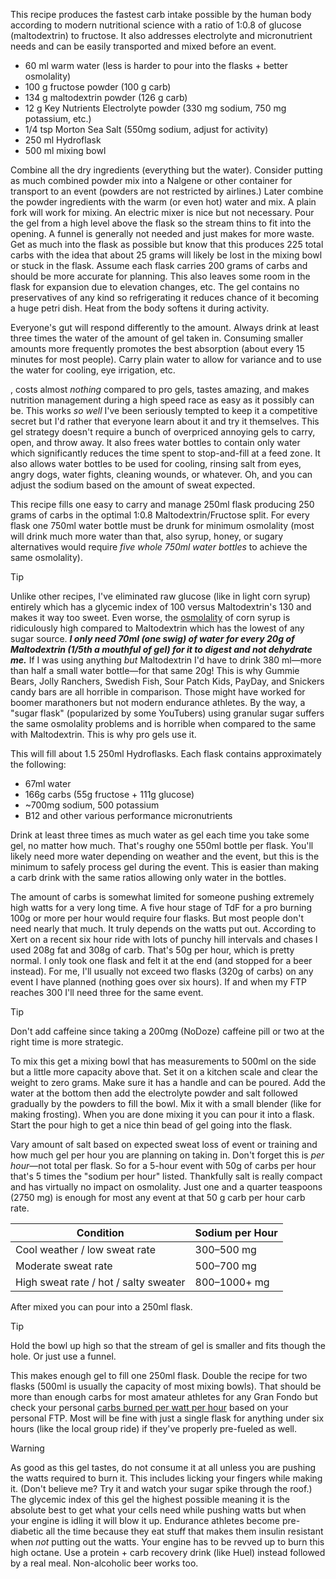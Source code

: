 This recipe produces the fastest carb intake possible by the human body according to modern nutritional science with a ratio of 1:0.8 of glucose (maltodextrin) to fructose. It also addresses electrolyte and micronutrient needs and can be easily transported and mixed before an event.

- 60 ml warm water (less is harder to pour into the flasks + better osmolality)
- 100 g fructose powder (100 g carb)
- 134 g maltodextrin powder (126 g carb)
- 12 g Key Nutrients Electrolyte powder (330 mg sodium, 750 mg potassium, etc.)
- 1/4 tsp Morton Sea Salt (550mg sodium, adjust for activity)
- 250 ml Hydroflask
- 500 ml mixing bowl

Combine all the dry ingredients (everything but the water). Consider putting as much combined powder mix into a Nalgene or other container for transport to an event (powders are not restricted by airlines.) Later combine the powder ingredients with the warm (or even hot) water and mix. A plain fork will work for mixing. An electric mixer is nice but not necessary. Pour the gel from a high level above the flask so the stream thins to fit into the opening. A funnel is generally not needed and just makes for more waste. Get as much into the flask as possible but know that this produces 225 total carbs with the idea that about 25 grams will likely be lost in the mixing bowl or stuck in the flask. Assume each flask carries 200 grams of carbs and should be more accurate for planning. This also leaves some room in the flask for expansion due to elevation changes, etc. The gel contains no preservatives of any kind so refrigerating it reduces chance of it becoming a huge petri dish. Heat from the body softens it during activity.

Everyone's gut will respond differently to the amount. Always drink at least three times the water of the amount of gel taken in. Consuming smaller amounts more frequently promotes the best absorption (about every 15 minutes for most people). Carry plain water to allow for variance and to use the water for cooling, eye irrigation, etc.


, costs almost _nothing_ compared to pro gels, tastes amazing, and makes nutrition management during a high speed race as easy as it possibly can be. This works *so well* I've been seriously tempted to keep it a competitive secret but I'd rather that everyone learn about it and try it themselves. This gel strategy doesn't require a bunch of overpriced annoying gels to carry, open, and throw away. It also frees water bottles to contain only water which significantly reduces the time spent to stop-and-fill at a feed zone. It also allows water bottles to be used for cooling, rinsing salt from eyes, angry dogs, water fights, cleaning wounds, or whatever. Oh, and you can adjust the sodium based on the amount of sweat expected.

This recipe fills one easy to carry and manage 250ml flask producing 250 grams of carbs in the optimal 1:0.8 Maltodextrin/Fructose split. For every flask one 750ml water bottle must be drunk for minimum osmolality (most will drink much more water than that, also syrup, honey, or sugary alternatives would require *five whole 750ml water bottles* to achieve the same osmolality).

>[!TIP]
Unlike other recipes, I've eliminated raw glucose (like in light corn syrup) entirely which has a glycemic index of 100 versus Maltodextrin's 130 and makes it way too sweet. Even worse, the [osmolality](Osmolality,%20watch%20that%20isotonic%20limit.md) of corn syrup is ridiculously high compared to Maltodextrin which has the lowest of any sugar source. ***I only need 70ml (one swig) of water for every 20g of Maltodextrin (1/5th a mouthful of gel) for it to digest and not dehydrate me.***  If I was using anything *but* Maltodextrin I'd have to drink 380 ml—more than half a small water bottle—for that same 20g! This is why Gummie Bears, Jolly Ranchers, Swedish Fish, Sour Patch Kids, PayDay, and Snickers candy bars are all horrible in comparison. Those might have worked for boomer marathoners but not modern endurance athletes. By the way, a "sugar flask" (popularized by some YouTubers) using granular sugar suffers the same osmolality problems and is horrible when compared to the same with Maltodextrin. This is why pro gels use it.





This will fill about 1.5 250ml Hydroflasks. Each flask contains approximately the following:

- 67ml water
- 166g carbs (55g fructose + 111g glucose)
- ~700mg sodium, 500 potassium
- B12 and other various performance micronutrients

Drink at least three times as much water as gel each time you take some gel, no matter how much. That's roughy one 550ml bottle per flask. You'll likely need more water depending on weather and the event, but this is the minimum to safely process gel during the event. This is easier than making a carb drink with the same ratios allowing only water in the bottles.

The amount of carbs is somewhat limited for someone pushing extremely high watts for a very long time. A five hour stage of TdF for a pro burning 100g or more per hour would require four flasks. But most people don't need nearly that much. It truly depends on the watts put out. According to Xert on a recent six hour ride with lots of punchy hill intervals and chases I used 208g fat and 308g of carb. That's 50g per hour, which is pretty normal. I only took one flask and felt it at the end (and stopped for a beer instead). For me, I'll usually not exceed two flasks (320g of carbs) on any event I have planned (nothing goes over six hours). If and when my FTP reaches 300 I'll need three for the same event.

>[!TIP]
>Don't add caffeine since taking a 200mg (NoDoze) caffeine pill or two at the right time is more strategic.

To mix this get a mixing bowl that has measurements to 500ml on the side but a little more capacity above that. Set it on a kitchen scale and clear the weight to zero grams. Make sure it has a handle and can be poured. Add the water at the bottom then add the electrolyte powder and salt followed gradually by the powders to fill the bowl. Mix it with a small blender (like for making frosting). When you are done mixing it you can pour it into a flask. Start the pour high to get a nice thin bead of gel going into the flask. 

Vary amount of salt based on expected sweat loss of event or training and how much gel per hour you are planning on taking in. Don't forget this is _per hour_—not total per flask. So for a 5-hour event with 50g of carbs per hour that's 5 times the "sodium per hour" listed. Thankfully salt is really compact and has virtually no impact on osmolality. Just one and a quarter teaspoons (2750 mg) is enough for most any event at that 50 g carb per hour carb rate.

| **Condition**                         | **Sodium per Hour** |
|--------------------------------------|---------------------|
| Cool weather / low sweat rate        | 300–500 mg          |
| Moderate sweat rate                  | 500–700 mg          |
| High sweat rate / hot / salty sweater| 800–1000+ mg        |
After mixed you can pour into a 250ml flask.

>[!TIP]
>Hold the bowl up high so that the stream of gel is smaller and fits though the hole. Or just use a funnel.

This makes enough gel to fill one 250ml flask. Double the recipe for two flasks (500ml is usually the capacity of most mixing bowls). That should be more than enough carbs for most amateur athletes for any Gran Fondo but check your personal [carbs burned per watt per hour](Carbs%20burned%20per%20watt%20per%20hour.md) based on your personal FTP. Most will be fine with just a single flask for anything under six hours (like the local group ride) if they've properly pre-fueled as well.

>[!WARNING]
>As good as this gel tastes, do not consume it at all unless you are pushing the watts required to burn it. This includes licking your fingers while making it. (Don't believe me? Try it and watch your sugar spike through the roof.) The glycemic index of this gel the highest possible meaning it is the absolute best to get what your cells need while pushing watts but when your engine is idling it will blow it up. Endurance athletes become pre-diabetic all the time because they eat stuff that makes them insulin resistant when _not_ putting out the watts. Your engine has to be revved up to burn this high octane. Use a protein + carb recovery drink (like Huel) instead followed by a real meal. Non-alcoholic beer works too.
